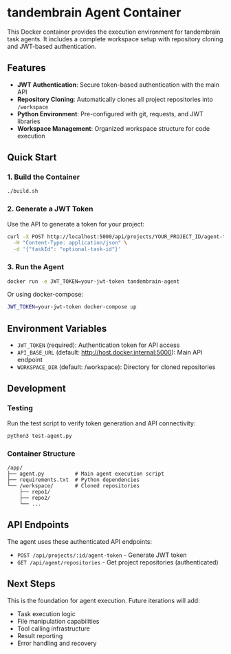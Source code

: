 # tandembrain Agent Container

This Docker container provides the execution environment for tandembrain task agents. It includes a complete workspace setup with repository cloning and JWT-based authentication.

## Features

- **JWT Authentication**: Secure token-based authentication with the main API
- **Repository Cloning**: Automatically clones all project repositories into `/workspace`
- **Python Environment**: Pre-configured with git, requests, and JWT libraries
- **Workspace Management**: Organized workspace structure for code execution

## Quick Start

### 1. Build the Container
```bash
./build.sh
```

### 2. Generate a JWT Token
Use the API to generate a token for your project:
```bash
curl -X POST http://localhost:5000/api/projects/YOUR_PROJECT_ID/agent-token \
  -H "Content-Type: application/json" \
  -d '{"taskId": "optional-task-id"}'
```

### 3. Run the Agent
```bash
docker run -e JWT_TOKEN=your-jwt-token tandembrain-agent
```

Or using docker-compose:
```bash
JWT_TOKEN=your-jwt-token docker-compose up
```

## Environment Variables

- `JWT_TOKEN` (required): Authentication token for API access
- `API_BASE_URL` (default: http://host.docker.internal:5000): Main API endpoint
- `WORKSPACE_DIR` (default: /workspace): Directory for cloned repositories

## Development

### Testing
Run the test script to verify token generation and API connectivity:
```bash
python3 test-agent.py
```

### Container Structure
```
/app/
├── agent.py          # Main agent execution script
├── requirements.txt  # Python dependencies
└── /workspace/       # Cloned repositories
    ├── repo1/
    ├── repo2/
    └── ...
```

## API Endpoints

The agent uses these authenticated API endpoints:

- `POST /api/projects/:id/agent-token` - Generate JWT token
- `GET /api/agent/repositories` - Get project repositories (authenticated)

## Next Steps

This is the foundation for agent execution. Future iterations will add:

- Task execution logic
- File manipulation capabilities
- Tool calling infrastructure
- Result reporting
- Error handling and recovery